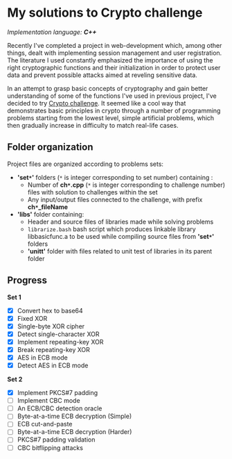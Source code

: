 My solutions to Crypto challenge
===============================
*Implementation language: __C++__*

Recently I've completed a project in web-development which, among other things, dealt with implementing session management and user registration. The literature I used constantly emphasized the importance of using the right cryptographic functions and their initialization in order to protect user data and prevent possible attacks aimed at reveling sensitive data.

In an attempt to grasp basic concepts of cryptography and gain better understanding of some of the functions I've used in previous project, I've decided to try [Crypto challenge](https://cryptopals.com/). It seemed like a cool way that demonstrates basic principles in crypto through a number of programming problems starting from the lowest level, simple artificial problems, which then gradually increase in difficulty to match real-life cases.

## Folder organization
Project files are organized according to problems sets:

* **'set``*``'** folders (``*`` is integer corresponding to set number) containing :
  * Number of **ch``*``.cpp** (``*`` is integer corresponding to challenge number) files with solution to challenges within the set
  *  Any input/output files connected to the challenge, with prefix **ch``*``\_fileName**
* **'libs'** folder containing:
  * Header and source files of libraries made while solving problems
  * `librarize.bash` bash script which produces linkable library libbasicfunc.a to be used while compiling source files from **'set``*``'** folders
  * **'unitt'** folder with files related to unit test of libraries in its parent folder

## Progress
**Set 1**
  - [x]  Convert hex to base64
  - [x]  Fixed XOR
  - [x]  Single-byte XOR cipher
  - [x]  Detect single-character XOR
  - [x]  Implement repeating-key XOR
  - [x]  Break repeating-key XOR
  - [x]  AES in ECB mode
  - [x]  Detect AES in ECB mode

**Set 2**
  - [x]  Implement PKCS#7 padding
  - [ ]  Implement CBC mode
  - [ ]  An ECB/CBC detection oracle
  - [ ]  Byte-at-a-time ECB decryption (Simple)
  - [ ]  ECB cut-and-paste
  - [ ]  Byte-at-a-time ECB decryption (Harder)
  - [ ]  PKCS#7 padding validation
  - [ ]  CBC bitflipping attacks
